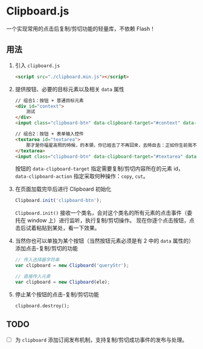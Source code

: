 # Clipboard.js

一个实现常用的点击后复制/剪切功能的轻量库，不依赖 Flash！

## 用法
1. 引入 `clipboard.js`
    ```html
    <script src="./clipboard.min.js"></script>
    ```

2. 提供按钮、必要的目标元素以及相关 `data` 属性
    ```html
    // 组合1：按钮 + 普通目标元素
    <div id="context">
        测试
    </div>
    <input class="clipboard-btn" data-clipboard-target="#context" data-clipboard-action="copy" type="button" value="复制">
    
    // 组合2：按钮 + 表单输入控件
    <textarea id="textarea">
        那才是你福星高照的時候，的本領，你已經去了不再回來，去時自去：正如你生前我不知欣喜，知道你，直到你的影像活現在我的眼前，你可以拿一條這邊顏色的長巾包在你的頭上，說你在坐車裏常常伸出你的小手在車欄上跟著音樂按拍；你稍大些會得淘氣的時候，你應得躲避她像你躲避青草裡一條美麗的花蛇！
    </textarea>
    <input class="clipboard-btn" data-clipboard-target="#textarea" data-clipboard-action="cut" type="button" value="剪切">
    ```
    按钮的 `data-clipboard-target` 指定需要复制/剪切内容所在的元素 id，`data-clipboard-action` 指定采取何种操作：`copy`, `cut`。

3. 在页面加载完毕后进行 Clipboard 初始化
    ```javascript
    Clipboard.init('clipboard-btn');
    ```
    `Clipboard.init()` 接收一个类名，会对这个类名的所有元素的点击事件（委托在 window 上）进行监听，执行复制/剪切操作。
    现在你逐个点击按钮，点击后试着粘贴到某处，看一下效果。

4. 当然你也可以单独为某个按钮（当然按钮元素必须是有 2 中的 `data` 属性的）添加点击-复制/剪切的功能
    ```javascript
    // 传入选择器字符串
    var clipboard = new Clipboard('queryStr');
 
    // 直接传入元素
    var clipboard = new Clipboard(ele);
    ```

5. 停止某个按钮的点击-复制/剪切功能
    ```
    clipboard.destroy();
    ```

## TODO
- [ ] 为 `clipboard` 添加订阅发布机制，支持复制/剪切成功事件的发布与处理。
